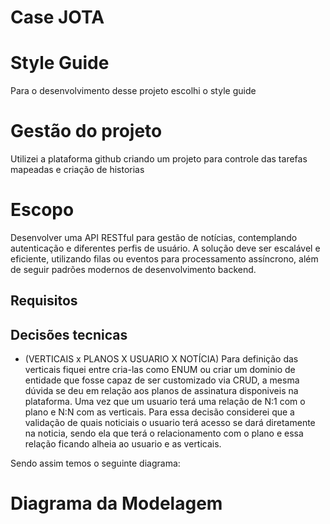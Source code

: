 # Case JOTA

# Style Guide
Para o desenvolvimento desse projeto escolhi o style guide 

# Gestão do projeto
Utilizei a plataforma github criando um projeto para controle das tarefas mapeadas e criação de historias

# Escopo
Desenvolver uma API RESTful para gestão de notícias, contemplando autenticação e diferentes perfis de usuário. A solução deve ser escalável e eficiente, utilizando filas ou eventos para processamento assíncrono, além de seguir padrões modernos de desenvolvimento backend.

## Requisitos

## Decisões tecnicas
- (VERTICAIS x PLANOS X USUARIO X NOTÍCIA) Para definição das verticais fiquei entre cria-las como ENUM ou criar um dominio de entidade que fosse capaz de ser customizado via CRUD, a mesma dúvida se deu em relação aos planos de assinatura disponiveis na plataforma. Uma vez que um usuario terá uma relação de N:1 com o plano e N:N com as verticais.
Para essa decisão considerei que a validação de quais noticiais o usuario terá acesso se dará diretamente na noticia, sendo ela que terá o relacionamento com o plano e essa relação ficando alheia ao usuario e as verticais.

Sendo assim temos o seguinte diagrama:

# Diagrama da Modelagem
